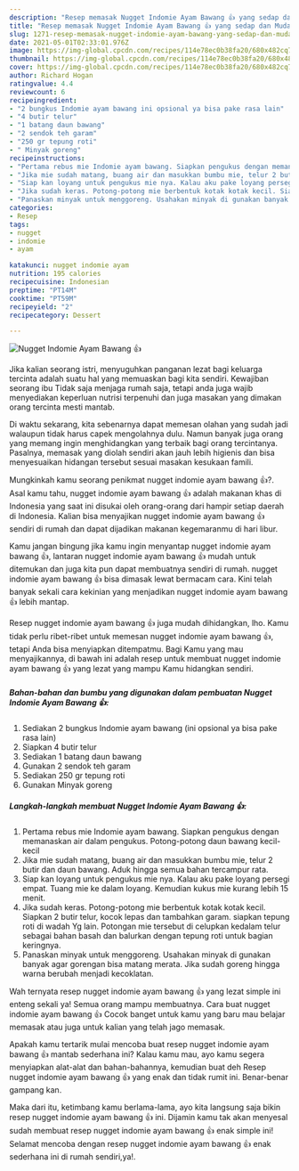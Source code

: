 ```yaml
---
description: "Resep memasak Nugget Indomie Ayam Bawang 👍 yang sedap dan Mudah Dibuat"
title: "Resep memasak Nugget Indomie Ayam Bawang 👍 yang sedap dan Mudah Dibuat"
slug: 1271-resep-memasak-nugget-indomie-ayam-bawang-yang-sedap-dan-mudah-dibuat
date: 2021-05-01T02:33:01.976Z
image: https://img-global.cpcdn.com/recipes/114e78ec0b38fa20/680x482cq70/nugget-indomie-ayam-bawang-👍-foto-resep-utama.jpg
thumbnail: https://img-global.cpcdn.com/recipes/114e78ec0b38fa20/680x482cq70/nugget-indomie-ayam-bawang-👍-foto-resep-utama.jpg
cover: https://img-global.cpcdn.com/recipes/114e78ec0b38fa20/680x482cq70/nugget-indomie-ayam-bawang-👍-foto-resep-utama.jpg
author: Richard Hogan
ratingvalue: 4.4
reviewcount: 6
recipeingredient:
- "2 bungkus Indomie ayam bawang ini opsional ya bisa pake rasa lain"
- "4 butir telur"
- "1 batang daun bawang"
- "2 sendok teh garam"
- "250 gr tepung roti"
- " Minyak goreng"
recipeinstructions:
- "Pertama rebus mie Indomie ayam bawang. Siapkan pengukus dengan memanaskan air dalam pengukus. Potong-potong daun bawang kecil-kecil"
- "Jika mie sudah matang, buang air dan masukkan bumbu mie, telur 2 butir dan daun bawang. Aduk hingga semua bahan tercampur rata."
- "Siap kan loyang untuk pengukus mie nya. Kalau aku pake loyang persegi empat. Tuang mie ke dalam loyang. Kemudian kukus mie kurang lebih 15 menit."
- "Jika sudah keras. Potong-potong mie berbentuk kotak kotak kecil. Siapkan 2 butir telur, kocok lepas dan tambahkan garam. siapkan tepung roti di wadah Yg lain. Potongan mie tersebut di celupkan kedalam telur sebagai bahan basah dan balurkan dengan tepung roti untuk bagian keringnya."
- "Panaskan minyak untuk menggoreng. Usahakan minyak di gunakan banyak agar gorengan bisa matang merata. Jika sudah goreng hingga warna berubah menjadi kecoklatan."
categories:
- Resep
tags:
- nugget
- indomie
- ayam

katakunci: nugget indomie ayam 
nutrition: 195 calories
recipecuisine: Indonesian
preptime: "PT14M"
cooktime: "PT59M"
recipeyield: "2"
recipecategory: Dessert

---
```



![Nugget Indomie Ayam Bawang 👍](https://img-global.cpcdn.com/recipes/114e78ec0b38fa20/680x482cq70/nugget-indomie-ayam-bawang-👍-foto-resep-utama.jpg)

Jika kalian seorang istri, menyuguhkan panganan lezat bagi keluarga tercinta adalah suatu hal yang memuaskan bagi kita sendiri. Kewajiban seorang ibu Tidak saja menjaga rumah saja, tetapi anda juga wajib menyediakan keperluan nutrisi terpenuhi dan juga masakan yang dimakan orang tercinta mesti mantab.

Di waktu  sekarang, kita sebenarnya dapat memesan olahan yang sudah jadi walaupun tidak harus capek mengolahnya dulu. Namun banyak juga orang yang memang ingin menghidangkan yang terbaik bagi orang tercintanya. Pasalnya, memasak yang diolah sendiri akan jauh lebih higienis dan bisa menyesuaikan hidangan tersebut sesuai masakan kesukaan famili. 



Mungkinkah kamu seorang penikmat nugget indomie ayam bawang 👍?. Asal kamu tahu, nugget indomie ayam bawang 👍 adalah makanan khas di Indonesia yang saat ini disukai oleh orang-orang dari hampir setiap daerah di Indonesia. Kalian bisa menyajikan nugget indomie ayam bawang 👍 sendiri di rumah dan dapat dijadikan makanan kegemaranmu di hari libur.

Kamu jangan bingung jika kamu ingin menyantap nugget indomie ayam bawang 👍, lantaran nugget indomie ayam bawang 👍 mudah untuk ditemukan dan juga kita pun dapat membuatnya sendiri di rumah. nugget indomie ayam bawang 👍 bisa dimasak lewat bermacam cara. Kini telah banyak sekali cara kekinian yang menjadikan nugget indomie ayam bawang 👍 lebih mantap.

Resep nugget indomie ayam bawang 👍 juga mudah dihidangkan, lho. Kamu tidak perlu ribet-ribet untuk memesan nugget indomie ayam bawang 👍, tetapi Anda bisa menyiapkan ditempatmu. Bagi Kamu yang mau menyajikannya, di bawah ini adalah resep untuk membuat nugget indomie ayam bawang 👍 yang lezat yang mampu Kamu hidangkan sendiri.

<!--inarticleads1-->

##### Bahan-bahan dan bumbu yang digunakan dalam pembuatan Nugget Indomie Ayam Bawang 👍:

1. Sediakan 2 bungkus Indomie ayam bawang (ini opsional ya bisa pake rasa lain)
1. Siapkan 4 butir telur
1. Sediakan 1 batang daun bawang
1. Gunakan 2 sendok teh garam
1. Sediakan 250 gr tepung roti
1. Gunakan  Minyak goreng




<!--inarticleads2-->

##### Langkah-langkah membuat Nugget Indomie Ayam Bawang 👍:

1. Pertama rebus mie Indomie ayam bawang. Siapkan pengukus dengan memanaskan air dalam pengukus. Potong-potong daun bawang kecil-kecil
1. Jika mie sudah matang, buang air dan masukkan bumbu mie, telur 2 butir dan daun bawang. Aduk hingga semua bahan tercampur rata.
1. Siap kan loyang untuk pengukus mie nya. Kalau aku pake loyang persegi empat. Tuang mie ke dalam loyang. Kemudian kukus mie kurang lebih 15 menit.
1. Jika sudah keras. Potong-potong mie berbentuk kotak kotak kecil. Siapkan 2 butir telur, kocok lepas dan tambahkan garam. siapkan tepung roti di wadah Yg lain. Potongan mie tersebut di celupkan kedalam telur sebagai bahan basah dan balurkan dengan tepung roti untuk bagian keringnya.
1. Panaskan minyak untuk menggoreng. Usahakan minyak di gunakan banyak agar gorengan bisa matang merata. Jika sudah goreng hingga warna berubah menjadi kecoklatan.




Wah ternyata resep nugget indomie ayam bawang 👍 yang lezat simple ini enteng sekali ya! Semua orang mampu membuatnya. Cara buat nugget indomie ayam bawang 👍 Cocok banget untuk kamu yang baru mau belajar memasak atau juga untuk kalian yang telah jago memasak.

Apakah kamu tertarik mulai mencoba buat resep nugget indomie ayam bawang 👍 mantab sederhana ini? Kalau kamu mau, ayo kamu segera menyiapkan alat-alat dan bahan-bahannya, kemudian buat deh Resep nugget indomie ayam bawang 👍 yang enak dan tidak rumit ini. Benar-benar gampang kan. 

Maka dari itu, ketimbang kamu berlama-lama, ayo kita langsung saja bikin resep nugget indomie ayam bawang 👍 ini. Dijamin kamu tak akan menyesal sudah membuat resep nugget indomie ayam bawang 👍 enak simple ini! Selamat mencoba dengan resep nugget indomie ayam bawang 👍 enak sederhana ini di rumah sendiri,ya!.

